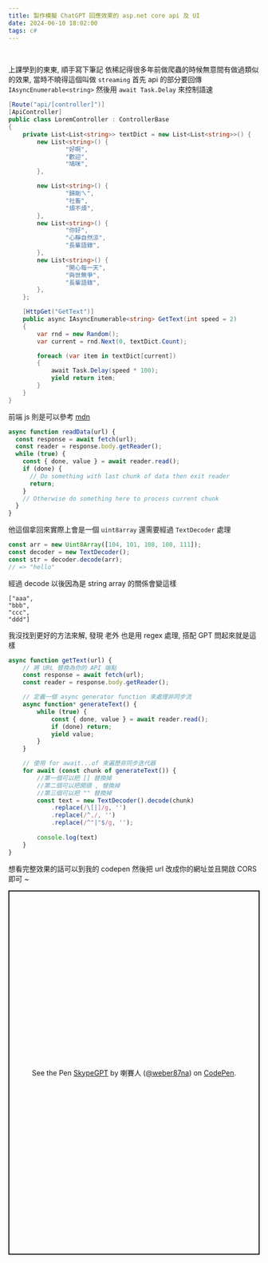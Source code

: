 ```yaml
---
title: 製作模擬 ChatGPT 回應效果的 asp.net core api 及 UI
date: 2024-06-10 18:02:00
tags: c#
---
```

&nbsp;
<!-- more -->

上課學到的東東, 順手寫下筆記
依稀記得很多年前做爬蟲的時候無意間有做過類似的效果, 當時不曉得這個叫做 `streaming`
首先 api 的部分要回傳 `IAsyncEnumerable<string>` 然後用 `await Task.Delay` 來控制語速

```c#
[Route("api/[controller]")]
[ApiController]
public class LoremController : ControllerBase
{
    private List<List<string>> textDict = new List<List<string>>() {
        new List<string>() {
                "好啊",
                "歡迎",
                "鳩咪",
        },

        new List<string>() {
                "歸剛ㄟ",
                "社畜",
                "煩不煩",
        },
        new List<string>() {
                "你好",
                "心靜自然涼",
                "長輩語錄",
        },
        new List<string>() {
                "開心每一天",
                "與世無爭",
                "長輩語錄",
        },
    };

    [HttpGet("GetText")]
    public async IAsyncEnumerable<string> GetText(int speed = 2)
    {
        var rnd = new Random();
        var current = rnd.Next(0, textDict.Count);

        foreach (var item in textDict[current])
        {
            await Task.Delay(speed * 100);
            yield return item;
        }
    }
}
```

前端 js 則是可以參考 [mdn](https://developer.mozilla.org/en-US/docs/Web/API/Streams_API/Using_readable_streams)
```js
async function readData(url) {
  const response = await fetch(url);
  const reader = response.body.getReader();
  while (true) {
    const { done, value } = await reader.read();
    if (done) {
      // Do something with last chunk of data then exit reader
      return;
    }
    // Otherwise do something here to process current chunk
  }
}
```

他這個拿回來實際上會是一個 `uint8array` 還需要經過 `TextDecoder` 處理

```js
const arr = new Uint8Array([104, 101, 108, 108, 111]);
const decoder = new TextDecoder();
const str = decoder.decode(arr);
// => "hello"
```

經過 decode 以後因為是 string array 的關係會變這樣
```
["aaa",
"bbb",
"ccc",
"ddd"]
```

我沒找到更好的方法來解, 發現 老外 也是用 regex 處理, 搭配 GPT 問起來就是這樣

```js
async function getText(url) {
	// 將 URL 替換為你的 API 端點
	const response = await fetch(url);
	const reader = response.body.getReader();

	// 定義一個 async generator function 來處理非同步流
	async function* generateText() {
		while (true) {
			const { done, value } = await reader.read();
			if (done) return;
			yield value;
		}
	}

	// 使用 for await...of 來遍歷非同步迭代器
	for await (const chunk of generateText()) {
		//第一個可以把 [] 替換掉
		//第二個可以把開頭 , 替換掉
		//第三個可以把 "" 替換掉
		const text = new TextDecoder().decode(chunk)
			.replace(/\[|]/g, '')
			.replace(/^,/, '')
			.replace(/^"|"$/g, '');
		
		console.log(text)
	}
}
```

想看完整效果的話可以到我的 codepen 然後把 url 改成你的網址並且開啟 CORS 即可 ~

<p class="codepen" data-height="730" data-default-tab="result" data-slug-hash="qBLVQmJ" data-pen-title="SkypeGPT" data-user="weber87na" style="height: 730px; box-sizing: border-box; display: flex; align-items: center; justify-content: center; border: 2px solid; margin: 1em 0; padding: 1em;">
  <span>See the Pen <a href="https://codepen.io/weber87na/pen/qBLVQmJ">
  SkypeGPT</a> by 喇賽人 (<a href="https://codepen.io/weber87na">@weber87na</a>)
  on <a href="https://codepen.io">CodePen</a>.</span>
</p>
<script async src="https://public.codepenassets.com/embed/index.js"></script>
